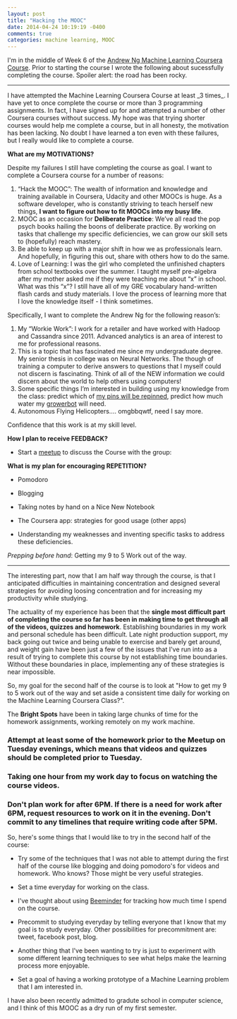 ```yaml
---
layout: post
title: "Hacking the MOOC"
date: 2014-04-24 10:19:19 -0400
comments: true
categories: machine learning, MOOC
---
```

I'm in the middle of Week 6 of the [Andrew Ng Machine Learning Coursera Course](https://class.coursera.org/ml-005).  Prior to starting the course I wrote the following about sucessfully completing the course.  Spoiler alert: the road has been rocky.

<hr />
I have attempted the Machine Learning Coursera Course at least _3 times_.  I have yet to once complete the course or more than 3 programming assignments.  In fact, I have signed up for and attempted a number of other Coursera courses without success.  My hope was that trying shorter courses would help me complete a course, but in all honesty, the motivation has been lacking.  No doubt I have learned a ton even with these failures, but I really would like to complete a course.

__What are my MOTIVATIONS?__

Despite my failures I still have completing the course as goal.  I want to complete a Coursera course for a number of reasons:

  1. “Hack the MOOC”: The wealth of information and knowledge and training available in Coursera, Udacity and other MOOCs is huge.  As a software developer, who is constantly striving to teach herself new things, __I want to figure out how to fit MOOCs into my busy life__.
  2. MOOC as an occasion for __Deliberate Practice__: We’ve all read the pop psych books hailing the boons of deliberate practice.  By working on tasks that challenge my specific deficiencies, we can grow our skill sets to (hopefully) reach mastery.
  3. Be able to keep up with a major shift in how we as professionals learn.  And hopefully, in figuring this out, share with others how to do the same.
  4. Love of Learning: I was the girl who completed the unfinished chapters from school textbooks over the summer.  I taught myself pre-algebra after my mother asked me if they were teaching me about “x” in school.  What was this “x”?  I still have all of my GRE vocabulary hand-written flash cards and study materials.  I love the process of learning more that I love the knowledge itself - I think sometimes.

Specifically, I want to complete the Andrew Ng for the following reason’s:

  1. My “Workie Work”: I work for a retailer and have worked with Hadoop and Cassandra since 2011.  Advanced analytics is an area of interest to me for professional reasons.
  2. This is a topic that has fascinated me since my undergraduate degree.  My senior thesis in college was on Neural Networks.  The though of training a computer to derive answers to questions that I myself could not discern is fascinating.  Think of all of the NEW information we could discern about the world to help others using computers!
  3. Some specific things I’m interested in building using my knowledge from the class: predict which of [my pins will be repinned](http://www.pinterest.com/Mogwaismom/pins/), predict how much water my [growerbot](http://www.growerbot.com/) will need.
  4. Autonomous Flying Helicopters…. omgbbqwtf, need I say more.

Confidence that this work is at my skill level.

__How I plan to receive FEEDBACK?__

* Start a [meetup](http://www.meetup.com/Coursera-Stanford-Machine-Learning-Study-Group-March-2014/?scheduleNow=true) to discuss the Course with the group: 

__What is my plan for encouraging REPETITION?__

* Pomodoro 

* Blogging

* Taking notes by hand on a Nice New Notebook

* The Coursera app: strategies for good usage (other apps)

* Understanding my weaknesses and inventing specific tasks to address these deficiencies.

_Prepping before hand_: Getting my 9 to 5 Work out of the way.

<hr />

The interesting part, now that I am half way through the course, is that I anticipated difficulties in maintaining concentration and designed several strategies for avoiding loosing concentration and for increasing my productivity while studying.

The actuality of my experience has been that the **single most difficult part of completing the course so far has been in making time to get through all of the videos, quizzes and homework**.  Establishing boundaries in my work and personal schedule has been difficult.  Late night production support, my back going out twice and being unable to exercise and barely get around, and weight gain have been just a few of the issues that I've run into as a result of trying to complete this course by not establishing time boundaries. Without these boundaries in place, implementing any of these strategies is near impossible.  

So, my goal for the second half of the course is to look at "How to get my 9 to 5 work out of the way and set aside a consistent time daily for working on the Machine Learning Coursera Class?".

The __Bright Spots__ have been in taking large chunks of time for the homework assignments, working remotely on my work machine.

### Attempt at least some of the homework prior to the Meetup on Tuesday evenings, which means that videos and quizzes should be completed prior to Tuesday. 

### Taking one hour from my work day to focus on watching the course videos.

### Don't plan work for after 6PM.  If there is a need for work after 6PM, request resources to work on it in the evening.  Don't commit to any timelines that require writing code after 5PM.

So, here's some things that I would like to try in the second half of the course:

* Try some of the techniques that I was not able to attempt during the first half of the course like blogging and doing pomodoro's for videos and homework.  Who knows?  Those might be very useful strategies.

* Set a time everyday for working on the class.  

* I've thought about using [Beeminder]() for tracking how much time I spend on the course.

* Precommit to studying everyday by telling everyone that I know that my goal is to study everyday.  Other possibilities for precommitment are: tweet, facebook post, blog.

* Another thing that I've been wanting to try is just to experiment with some different learning techniques to see what helps make the learning process more enjoyable.  

* Set a goal of having a working prototype of a Machine Learning problem that I am interested in.


I have also been recently admitted to gradute school in computer science, and I think of this MOOC as a dry run of my first semester.
